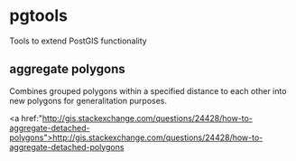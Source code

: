 # pgtools
Tools to extend PostGIS functionality

## aggregate polygons
Combines grouped polygons within a specified distance to each other into new polygons for generalitation purposes.

<a href:"http://gis.stackexchange.com/questions/24428/how-to-aggregate-detached-polygons">http://gis.stackexchange.com/questions/24428/how-to-aggregate-detached-polygons</a>


